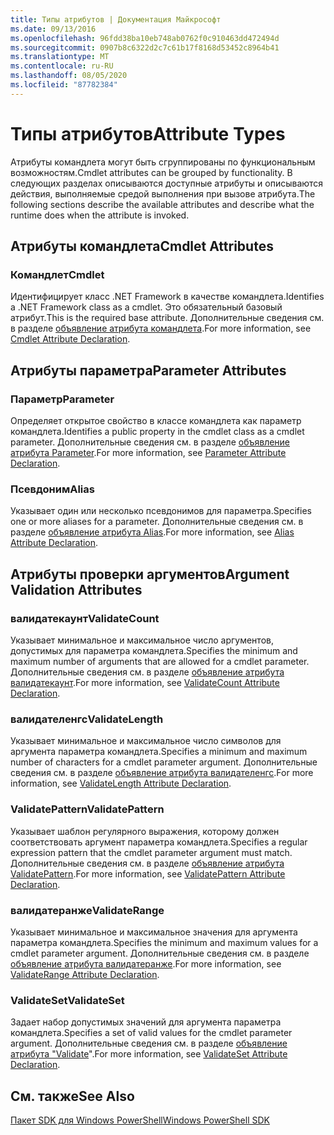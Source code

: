 ```yaml
---
title: Типы атрибутов | Документация Майкрософт
ms.date: 09/13/2016
ms.openlocfilehash: 96fdd38ba10eb748ab0762f0c910463dd472494d
ms.sourcegitcommit: 0907b8c6322d2c7c61b17f8168d53452c8964b41
ms.translationtype: MT
ms.contentlocale: ru-RU
ms.lasthandoff: 08/05/2020
ms.locfileid: "87782384"
---
```

# <a name="attribute-types"></a><span data-ttu-id="639d7-102">Типы атрибутов</span><span class="sxs-lookup"><span data-stu-id="639d7-102">Attribute Types</span></span>

<span data-ttu-id="639d7-103">Атрибуты командлета могут быть сгруппированы по функциональным возможностям.</span><span class="sxs-lookup"><span data-stu-id="639d7-103">Cmdlet attributes can be grouped by functionality.</span></span>
<span data-ttu-id="639d7-104">В следующих разделах описываются доступные атрибуты и описываются действия, выполняемые средой выполнения при вызове атрибута.</span><span class="sxs-lookup"><span data-stu-id="639d7-104">The following sections describe the available attributes and describe what the runtime does when the attribute is invoked.</span></span>

## <a name="cmdlet-attributes"></a><span data-ttu-id="639d7-105">Атрибуты командлета</span><span class="sxs-lookup"><span data-stu-id="639d7-105">Cmdlet Attributes</span></span>

### <a name="cmdlet"></a><span data-ttu-id="639d7-106">Командлет</span><span class="sxs-lookup"><span data-stu-id="639d7-106">Cmdlet</span></span>

<span data-ttu-id="639d7-107">Идентифицирует класс .NET Framework в качестве командлета.</span><span class="sxs-lookup"><span data-stu-id="639d7-107">Identifies a .NET Framework class as a cmdlet.</span></span>
<span data-ttu-id="639d7-108">Это обязательный базовый атрибут.</span><span class="sxs-lookup"><span data-stu-id="639d7-108">This is the required base attribute.</span></span>
<span data-ttu-id="639d7-109">Дополнительные сведения см. в разделе [объявление атрибута командлета](./cmdlet-attribute-declaration.md).</span><span class="sxs-lookup"><span data-stu-id="639d7-109">For more information, see [Cmdlet Attribute Declaration](./cmdlet-attribute-declaration.md).</span></span>

## <a name="parameter-attributes"></a><span data-ttu-id="639d7-110">Атрибуты параметра</span><span class="sxs-lookup"><span data-stu-id="639d7-110">Parameter Attributes</span></span>

### <a name="parameter"></a><span data-ttu-id="639d7-111">Параметр</span><span class="sxs-lookup"><span data-stu-id="639d7-111">Parameter</span></span>

<span data-ttu-id="639d7-112">Определяет открытое свойство в классе командлета как параметр командлета.</span><span class="sxs-lookup"><span data-stu-id="639d7-112">Identifies a public property in the cmdlet class as a cmdlet parameter.</span></span>
<span data-ttu-id="639d7-113">Дополнительные сведения см. в разделе [объявление атрибута Parameter](./parameter-attribute-declaration.md).</span><span class="sxs-lookup"><span data-stu-id="639d7-113">For more information, see [Parameter Attribute Declaration](./parameter-attribute-declaration.md).</span></span>

### <a name="alias"></a><span data-ttu-id="639d7-114">Псевдоним</span><span class="sxs-lookup"><span data-stu-id="639d7-114">Alias</span></span>

<span data-ttu-id="639d7-115">Указывает один или несколько псевдонимов для параметра.</span><span class="sxs-lookup"><span data-stu-id="639d7-115">Specifies one or more aliases for a parameter.</span></span>
<span data-ttu-id="639d7-116">Дополнительные сведения см. в разделе [объявление атрибута Alias](./alias-attribute-declaration.md).</span><span class="sxs-lookup"><span data-stu-id="639d7-116">For more information, see [Alias Attribute Declaration](./alias-attribute-declaration.md).</span></span>

## <a name="argument-validation-attributes"></a><span data-ttu-id="639d7-117">Атрибуты проверки аргументов</span><span class="sxs-lookup"><span data-stu-id="639d7-117">Argument Validation Attributes</span></span>

### <a name="validatecount"></a><span data-ttu-id="639d7-118">валидатекаунт</span><span class="sxs-lookup"><span data-stu-id="639d7-118">ValidateCount</span></span>

<span data-ttu-id="639d7-119">Указывает минимальное и максимальное число аргументов, допустимых для параметра командлета.</span><span class="sxs-lookup"><span data-stu-id="639d7-119">Specifies the minimum and maximum number of arguments that are allowed for a cmdlet parameter.</span></span>
<span data-ttu-id="639d7-120">Дополнительные сведения см. в разделе [объявление атрибута валидатекаунт](./validatecount-attribute-declaration.md).</span><span class="sxs-lookup"><span data-stu-id="639d7-120">For more information, see [ValidateCount Attribute Declaration](./validatecount-attribute-declaration.md).</span></span>

### <a name="validatelength"></a><span data-ttu-id="639d7-121">валидателенгс</span><span class="sxs-lookup"><span data-stu-id="639d7-121">ValidateLength</span></span>

<span data-ttu-id="639d7-122">Указывает минимальное и максимальное число символов для аргумента параметра командлета.</span><span class="sxs-lookup"><span data-stu-id="639d7-122">Specifies a minimum and maximum number of characters for a cmdlet parameter argument.</span></span>
<span data-ttu-id="639d7-123">Дополнительные сведения см. в разделе [объявление атрибута валидателенгс](./validatelength-attribute-declaration.md).</span><span class="sxs-lookup"><span data-stu-id="639d7-123">For more information, see [ValidateLength Attribute Declaration](./validatelength-attribute-declaration.md).</span></span>

### <a name="validatepattern"></a><span data-ttu-id="639d7-124">ValidatePattern</span><span class="sxs-lookup"><span data-stu-id="639d7-124">ValidatePattern</span></span>

<span data-ttu-id="639d7-125">Указывает шаблон регулярного выражения, которому должен соответствовать аргумент параметра командлета.</span><span class="sxs-lookup"><span data-stu-id="639d7-125">Specifies a regular expression pattern that the cmdlet parameter argument must match.</span></span>
<span data-ttu-id="639d7-126">Дополнительные сведения см. в разделе [объявление атрибута ValidatePattern](./validatepattern-attribute-declaration.md).</span><span class="sxs-lookup"><span data-stu-id="639d7-126">For more information, see [ValidatePattern Attribute Declaration](./validatepattern-attribute-declaration.md).</span></span>

### <a name="validaterange"></a><span data-ttu-id="639d7-127">валидатеранже</span><span class="sxs-lookup"><span data-stu-id="639d7-127">ValidateRange</span></span>

<span data-ttu-id="639d7-128">Указывает минимальное и максимальное значения для аргумента параметра командлета.</span><span class="sxs-lookup"><span data-stu-id="639d7-128">Specifies the minimum and maximum values for a cmdlet parameter argument.</span></span>
<span data-ttu-id="639d7-129">Дополнительные сведения см. в разделе [объявление атрибута валидатеранже](./validaterange-attribute-declaration.md).</span><span class="sxs-lookup"><span data-stu-id="639d7-129">For more information, see [ValidateRange Attribute Declaration](./validaterange-attribute-declaration.md).</span></span>

### <a name="validateset"></a><span data-ttu-id="639d7-130">ValidateSet</span><span class="sxs-lookup"><span data-stu-id="639d7-130">ValidateSet</span></span>

<span data-ttu-id="639d7-131">Задает набор допустимых значений для аргумента параметра командлета.</span><span class="sxs-lookup"><span data-stu-id="639d7-131">Specifies a set of valid values for the cmdlet parameter argument.</span></span>
<span data-ttu-id="639d7-132">Дополнительные сведения см. в разделе [объявление атрибута "Validate](./validateset-attribute-declaration.md)".</span><span class="sxs-lookup"><span data-stu-id="639d7-132">For more information, see [ValidateSet Attribute Declaration](./validateset-attribute-declaration.md).</span></span>

## <a name="see-also"></a><span data-ttu-id="639d7-133">См. также</span><span class="sxs-lookup"><span data-stu-id="639d7-133">See Also</span></span>

[<span data-ttu-id="639d7-134">Пакет SDK для Windows PowerShell</span><span class="sxs-lookup"><span data-stu-id="639d7-134">Windows PowerShell SDK</span></span>](../windows-powershell-reference.md)
